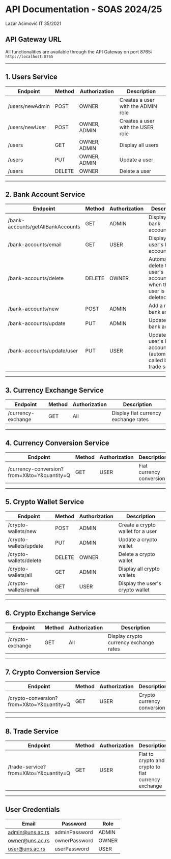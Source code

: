 # API Documentation - SOAS 2024/25
Lazar Aćimović IT 35/2021

## API Gateway URL
All functionalities are available through the API Gateway on port 8765:  
`http://localhost:8765`

---

## 1. Users Service

| Endpoint | Method | Authorization | Description |
|----------|--------|---------------|-------------|
| /users/newAdmin | POST | OWNER | Creates a user with the ADMIN role |
| /users/newUser | POST | OWNER, ADMIN | Creates a user with the USER role |
| /users | GET | OWNER, ADMIN | Display all users |
| /users | PUT | OWNER, ADMIN | Update a user |
| /users | DELETE | OWNER | Delete a user |

---

## 2. Bank Account Service

| Endpoint | Method | Authorization | Description |
|----------|--------|---------------|-------------|
| /bank-accounts/getAllBankAccounts | GET | ADMIN | Display all bank accounts |
| /bank-accounts/email | GET | USER | Display the user's bank account |
| /bank-accounts/delete | DELETE | OWNER | Automatically delete the user's account when the user is deleted |
| /bank-accounts/new | POST | ADMIN | Add a new bank account |
| /bank-accounts/update | PUT | ADMIN | Update a bank account |
| /bank-accounts/update/user | PUT | USER | Update the user's bank account (automatically called by the trade service) |

---

## 3. Currency Exchange Service

| Endpoint | Method | Authorization | Description |
|----------|--------|---------------|-------------|
| /currency-exchange | GET | All | Display fiat currency exchange rates |

---

## 4. Currency Conversion Service

| Endpoint | Method | Authorization | Description |
|----------|--------|---------------|-------------|
| /currency-conversion?from=X&to=Y&quantity=Q | GET | USER | Fiat currency conversion |

---

## 5. Crypto Wallet Service

| Endpoint | Method | Authorization | Description |
|----------|--------|---------------|-------------|
| /crypto-wallets/new | POST | ADMIN | Create a crypto wallet for a user |
| /crypto-wallets/update | PUT | ADMIN | Update a crypto wallet |
| /crypto-wallets/delete | DELETE | OWNER | Delete a crypto wallet |
| /crypto-wallets/all | GET | ADMIN | Display all crypto wallets |
| /crypto-wallets/email | GET | USER | Display the user's crypto wallet |

---

## 6. Crypto Exchange Service

| Endpoint | Method | Authorization | Description |
|----------|--------|---------------|-------------|
| /crypto-exchange | GET | All | Display crypto currency exchange rates |

---

## 7. Crypto Conversion Service

| Endpoint | Method | Authorization | Description |
|----------|--------|---------------|-------------|
| /crypto-conversion?from=X&to=Y&quantity=Q | GET | USER | Crypto currency conversion |

---

## 8. Trade Service

| Endpoint | Method | Authorization | Description |
|----------|--------|---------------|-------------|
| /trade-service?from=X&to=Y&quantity=Q | GET | USER | Fiat to crypto and crypto to fiat currency exchange |

---

## User Credentials

| Email | Password | Role |
|-------|---------|------|
| admin@uns.ac.rs | adminPassword | ADMIN |
| owner@uns.ac.rs | ownerPassword | OWNER |
| user@uns.ac.rs | userPassword | USER |




